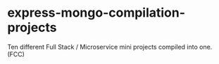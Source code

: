 # express-mongo-compilation-projects
 Ten different Full Stack / Microservice mini projects compiled into one. (FCC)
